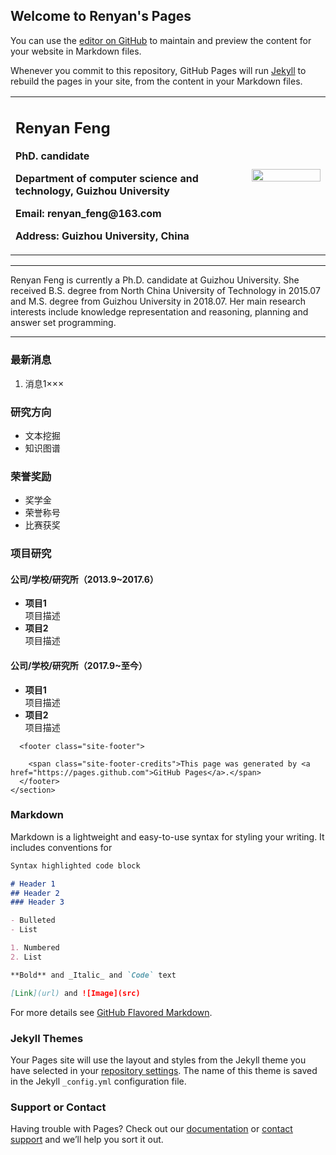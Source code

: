 ## Welcome to Renyan's Pages

You can use the [editor on GitHub](https://github.com/fengrenyan/fengrenyan.github.io/edit/master/index.md) to maintain and preview the content for your website in Markdown files.

Whenever you commit to this repository, GitHub Pages will run [Jekyll](https://jekyllrb.com/) to rebuild the pages in your site, from the content in your Markdown files.
<section class="main-content">
      <div>
<table border="0">
  <tr>
    <td width="75%">
      <h1>Renyan Feng</h1>
      <p><b>PhD. candidate</b></p>
      <p><b>Department of computer science and technology, Guizhou University</b></p>
      <p><b>Email: renyan_feng@163.com</b></p>
      <p><b>Address: Guizhou University, China</b></p>
    </td>
    <td width="25%">
      <img src="/zhengjianzhao.jpg" width="100%" />
    </td>
  </tr>
</table>
</div>

<hr />

<p>Renyan Feng is currently a Ph.D. candidate at Guizhou University. She received B.S. degree from North China University of Technology in 2015.07  and M.S. degree from Guizhou University in 2018.07. Her main research interests include knowledge representation and reasoning, planning and answer set programming.</p>

<hr />

<h3 id="最新消息">最新消息</h3>
<ol>
  <li>消息1×××</li>
</ol>

<h3 id="研究方向">研究方向</h3>
<ul>
  <li>文本挖掘</li>
  <li>知识图谱</li>
</ul>

<h3 id="荣誉奖励">荣誉奖励</h3>
<ul>
  <li>奖学金</li>
  <li>荣誉称号</li>
  <li>比赛获奖</li>
</ul>

<h3 id="项目研究">项目研究</h3>
<h4 id="公司学校研究所2013920176">公司/学校/研究所（2013.9~2017.6）</h4>
<ul>
  <li><strong>项目1</strong><br />
项目描述</li>
  <li><strong>项目2</strong><br />
项目描述</li>
</ul>

<h4 id="公司学校研究所20179至今">公司/学校/研究所（2017.9~至今）</h4>
<ul>
  <li><strong>项目1</strong><br />
项目描述</li>
  <li><strong>项目2</strong><br />
项目描述</li>
</ul>


      <footer class="site-footer">
        
        <span class="site-footer-credits">This page was generated by <a href="https://pages.github.com">GitHub Pages</a>.</span>
      </footer>
    </section>


### Markdown

Markdown is a lightweight and easy-to-use syntax for styling your writing. It includes conventions for

```markdown
Syntax highlighted code block

# Header 1
## Header 2
### Header 3

- Bulleted
- List

1. Numbered
2. List

**Bold** and _Italic_ and `Code` text

[Link](url) and ![Image](src)
```

For more details see [GitHub Flavored Markdown](https://guides.github.com/features/mastering-markdown/).

### Jekyll Themes

Your Pages site will use the layout and styles from the Jekyll theme you have selected in your [repository settings](https://github.com/fengrenyan/fengrenyan.github.io/settings). The name of this theme is saved in the Jekyll `_config.yml` configuration file.

### Support or Contact

Having trouble with Pages? Check out our [documentation](https://help.github.com/categories/github-pages-basics/) or [contact support](https://github.com/contact) and we’ll help you sort it out.
